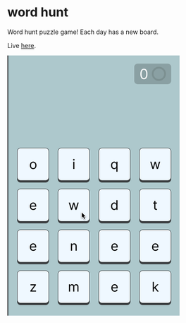 # word hunt

Word hunt puzzle game! Each day has a new board.

Live [here](https://alexichristakis.github.io/word-hunt/).

![demo](assets/demo.gif)